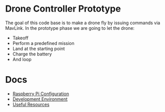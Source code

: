 # Drone Controller Prototype

The goal of this code base is to make a drone fly by issuing commands via MavLink.
In the prototype phase we are going to let the drone:
- Takeoff
- Perform a predefined mission
- Land at the starting point
- Charge the battery
- And loop


# Docs
- [Raspberry Pi Configuration](docs/raspberry_configuration.md)
- [Development Environment](docs/development_environment.md)
- [Useful Resources](docs/useful_resources.md)